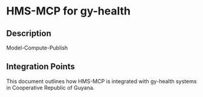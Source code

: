 # HMS-MCP for gy-health

## Description

Model-Compute-Publish

## Integration Points

This document outlines how HMS-MCP is integrated with gy-health systems in Cooperative Republic of Guyana.
